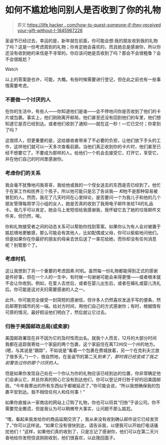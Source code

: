 # 如何不尴尬地问别人是否收到了你的礼物

> 原文:[https://life hacker . com/how-to-quest-someone-if-they-received your-gift-without-I-1845967226](https://lifehacker.com/how-to-ask-someone-if-they-received-your-gift-without-i-1845967226)

圣诞节已经过去，幸运的是，新年就在前面，你可能会想:我的朋友收到我的礼物了吗？这是一份考虑周到的礼物；你肯定她会喜欢的，而且她总是感谢你，所以你还没有收到她的来信是不寻常的。你应该问她是否收到了吗？那会不会很粗鲁？会不会很尴尬？

Watch

以上的答案是也许，可能，大概。有些时候需要进行登记，但在此之前也有一些事情需要考虑。

### 不要做一个讨厌的人

在你的生活中，有些人——你知道他们是谁——会不停地问你是否收到了他们的卡片或包裹。事实上，他们刚刚离开邮局，他们甚至还没有回到他们的车里，他们想知道它是否已经到达。或者他们收到了通知——就在这一秒！—它已交付；你拿到了吗？

这很烦人，但更重要的是，这给接收者带来了不必要的负担，让他们放下手头的工作，这样他们就可以一天多次查看前廊。当他们真正收到你的卡片时，他们甚至已经不想要它了。不要成为那样的人。给他们一个机会去接受它，打开它，享受它，并在他们自己的时间里感谢你。

### 考虑你们的关系

我会毫不犹豫地问我哥哥，我给他或我的一个侄女送去的东西是否已经到了。他忙于在家工作和抚养三个孩子，所以他可能只是忘了告诉我— *和*他不是那种容易被冒犯的人。然而，我花了几天时间在心里辩论，是否要问一个为我儿子和他的几个朋友管理每周学习小组的女人，她是否真的收到了我用电子邮件发给T4的礼品卡。我几乎可以肯定，她会马上发短信给我感谢我，我怀疑它去了她的垃圾邮件文件夹，但仍然，唉。

你和礼物接受者之间的动态关系可以帮助你找到答案。如果你认为有人会对被置于尴尬境地更敏感，那么可能会有其他人，比如配偶或父母，你可以偷偷地问他们。但是如果你在你最好的朋友的母亲去世后送了一束花给她，而你却没有任何消息呢？别管那个了。

### 考虑时机

这让我想到了另一个重要的考虑因素:时机。虽然每一份礼物都能得到正式的感谢是件好事，但在一个人的一生中，有时候一句谢谢可能会来得更慢——或者根本就不会让你收到。例如，在爱人去世后，或者在婴儿出生后，或者在婚礼或婴儿洗礼后。你可能是这对夫妇需要感谢的人之一。

此外，你可能完全接受一封简短的感谢信，但许多人仍然喜欢发送手写的便条，然后邮寄到城市的另一端。给对方时间，用他们自己的方式感谢你；有时，根据情有可原的情况，最好假设他们明白了，然后就让它过去。

### 归咎于美国邮政总局(或卖家)

美国邮政署​现在并不因为它的及时性而出名。就我个人而言，12月的大部分时间我都在追踪我寄给一个家庭的两个包裹，这个家庭住在离T2州仅一个州的地方。(嗯，与其说是“跟踪”，不如说是“看着一个包裹在费城放着，另一个在克利夫兰放了很多天。”)一个，很自然地，在圣诞节的第二天*到来了，那时我已经变成了我之前警告过你的那个讨厌的人。*

但是如果你发现自己处在一个你认为你的礼物应该已经到达的位置，你非常确定他们会承认它，并且你真的担心它没有到达他们，你可以登记并归咎于好的旧美国邮政。“今年我寄出的所有东西似乎都被延迟了，”你可能会说，“所以我想确保我的包裹平安到达。我不相信任何人和任何事！”

如果你直接从一家商店的网站上订购了礼物，你也可以将其“归咎”于该公司。你不需要完全撒谎，但是我认为可以稍微夸大事实，让问题不那么尴尬。

“嘿，看起来我发给你的商品延期交货了，我从来没有收到确认邮件说它已经发货了，”你可以这样说。“如果它没有很快到达，请告诉我，以便我可以开始打电话骚扰他们！”这样，如果他们真的收到了，只是忘记了感谢你，他们可以在第二天兴奋地给你发短信说刚刚收到，他们很喜欢，以此挽回面子。